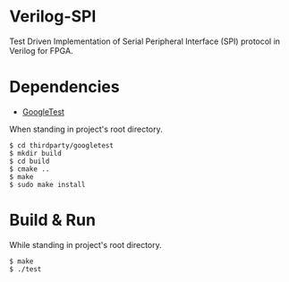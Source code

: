 # Verilog-SPI

Test Driven Implementation of Serial Peripheral Interface (SPI) protocol in Verilog for FPGA.

# Dependencies

- [GoogleTest](https://github.com/google/googletest/)

When standing in project's root directory.
```
$ cd thirdparty/googletest
$ mkdir build
$ cd build
$ cmake ..
$ make
$ sudo make install
```

# Build & Run

While standing in project's root directory.

```
$ make
$ ./test
```

